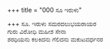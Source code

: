 +++
title = "000 ಸೂ ಇರುಳು"

+++
ಸೂ. ಇರುಳು ಸಮರದಲುಭಯರಾಯರ  
ಗುರು ವಿರೋಧಿ ಮಹೀಶ ಸೇನಾ  
ಶರಧಿಯನು ಕಲಕಿದನು ಗೆಲಿದನು ಮಕುಟವರ್ಧನರ